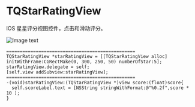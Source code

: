 TQStarRatingView
================

IOS 星星评分视图控件，点击和滑动评分。

![Image text](http://github.com/TinyQ/MultistageTableView/raw/master/READMEIMAGE/TQStarRatingView.gif)

    ================================================
    TQStarRatingView *starRatingView = [[TQStarRatingView alloc] initWithFrame:CGRectMake(0, 300, 250, 50) numberOfStar:5];
    starRatingView.delegate = self;
    [self.view addSubview:starRatingView];
    ================================================
    -(void)starRatingView:(TQStarRatingView *)view score:(float)score{
      self.scoreLabel.text = [NSString stringWithFormat:@"%0.2f",score * 10 ];
    }

